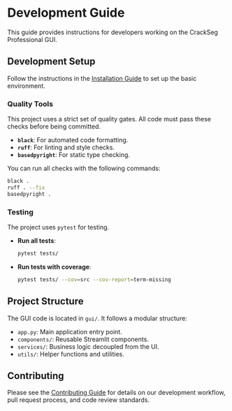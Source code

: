 # Development Guide

This guide provides instructions for developers working on the CrackSeg Professional GUI.

## Development Setup

Follow the instructions in the [Installation Guide](INSTALL.md) to set up the basic environment.

### Quality Tools

This project uses a strict set of quality gates. All code must pass these checks before being committed.

- **`black`**: For automated code formatting.
- **`ruff`**: For linting and style checks.
- **`basedpyright`**: For static type checking.

You can run all checks with the following commands:

```bash
black .
ruff . --fix
basedpyright .
```

### Testing

The project uses `pytest` for testing.

- **Run all tests**:

  ```bash
  pytest tests/
  ```

- **Run tests with coverage**:

  ```bash
  pytest tests/ --cov=src --cov-report=term-missing
  ```

## Project Structure

The GUI code is located in `gui/`. It follows a modular structure:

- `app.py`: Main application entry point.
- `components/`: Reusable Streamlit components.
- `services/`: Business logic decoupled from the UI.
- `utils/`: Helper functions and utilities.

## Contributing

Please see the [Contributing Guide](CONTRIBUTING.md) for details on our development workflow, pull
request process, and code review standards.
